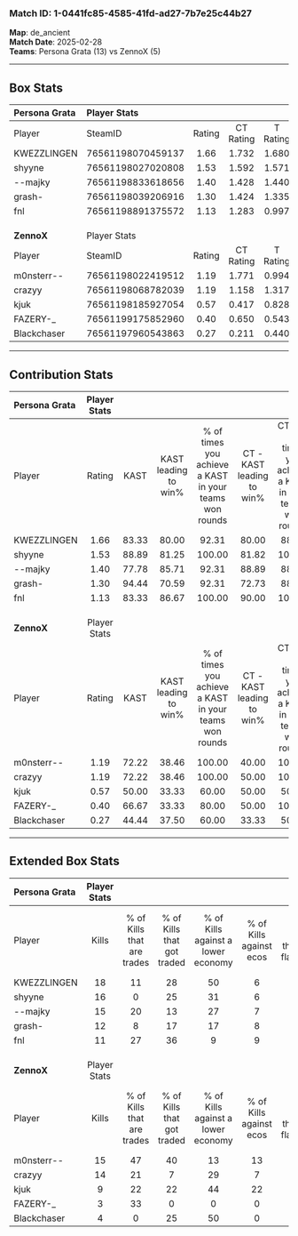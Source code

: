 ### Match ID: 1-0441fc85-4585-41fd-ad27-7b7e25c44b27  
**Map**: de_ancient  
**Match Date**: 2025-02-28  
**Teams**: Persona Grata (13) vs ZennoX (5)  

---  

## Box Stats  

| **Persona Grata** | Player Stats      |        |           |          |       |       |       |         |        |      |     |
| :- | :- | :-: | :-: | :-: | :-: | :-: | :-: | :-: | :-: | :-: | :-: |
| Player            | SteamID           | Rating | CT Rating | T Rating | KAST  |  ADR  | Kills | Assists | Deaths | K/D  | HS% |
| KWEZZLINGEN       | 76561198070459137 |  1.66  |   1.732   |  1.680   | 83.33 | 103.3 |  18   |    5    |   8    | 2.25 | 55  |
| shyyne            | 76561198027020808 |  1.53  |   1.592   |  1.571   | 88.89 | 75.9  |  16   |    2    |   7    | 2.29 | 37  |
| --majky           | 76561198833618656 |  1.40  |   1.428   |  1.440   | 77.78 | 96.1  |  15   |    2    |   9    | 1.67 | 66  |
| grash-            | 76561198039206916 |  1.30  |   1.424   |  1.335   | 94.44 | 72.4  |  12   |    7    |   10   | 1.20 | 58  |
| fnl               | 76561198891375572 |  1.13  |   1.283   |  0.997   | 83.33 | 73.1  |  11   |    4    |   11   | 1.00 | 54  |
|                   |                   |        |           |          |       |       |       |         |        |      |     |
|                   |                   |        |           |          |       |       |       |         |        |      |     |
|                   |                   |        |           |          |       |       |       |         |        |      |     |
| **ZennoX**        | Player Stats      |        |           |          |       |       |       |         |        |      |     |
| Player            | SteamID           | Rating | CT Rating | T Rating | KAST  |  ADR  | Kills | Assists | Deaths | K/D  | HS% |
| m0nsterr--        | 76561198022419512 |  1.19  |   1.771   |  0.994   | 72.22 | 71.9  |  15   |    1    |   12   | 1.25 | 46  |
| crazyy            | 76561198068782039 |  1.19  |   1.158   |  1.317   | 72.22 | 74.7  |  14   |    3    |   11   | 1.27 | 50  |
| kjuk              | 76561198185927054 |  0.57  |   0.417   |  0.828   | 50.00 | 68.1  |   9   |    5    |   18   | 0.50 | 22  |
| FAZERY-_          | 76561199175852960 |  0.40  |   0.650   |  0.543   | 66.67 | 46.8  |   3   |    6    |   16   | 0.19 | 66  |
| Blackchaser       | 76561197960543863 |  0.27  |   0.211   |  0.440   | 44.44 | 41.7  |   4   |    1    |   15   | 0.27 | 50  |
---  

## Contribution Stats  

| **Persona Grata** | Player Stats |       |                      |                                                        |                           |                                                             |                          |                                                            |
| :- | :-: | :-: | :-: | :-: | :-: | :-: | :-: | :-: |
| Player            |    Rating    | KAST  | KAST leading to win% | % of times you achieve a KAST in your teams won rounds | CT - KAST leading to win% | CT - % of times you achieve a KAST in your teams won rounds | T - KAST leading to win% | T - % of times you achieve a KAST in your teams won rounds |
| KWEZZLINGEN       |     1.66     | 83.33 |        80.00         |                         92.31                          |           80.00           |                            88.89                            |          80.00           |                           100.00                           |
| shyyne            |     1.53     | 88.89 |        81.25         |                         100.00                         |           81.82           |                           100.00                            |          80.00           |                           100.00                           |
| --majky           |     1.40     | 77.78 |        85.71         |                         92.31                          |           88.89           |                            88.89                            |          80.00           |                           100.00                           |
| grash-            |     1.30     | 94.44 |        70.59         |                         92.31                          |           72.73           |                            88.89                            |          66.67           |                           100.00                           |
| fnl               |     1.13     | 83.33 |        86.67         |                         100.00                         |           90.00           |                           100.00                            |          80.00           |                           100.00                           |
|                   |              |       |                      |                                                        |                           |                                                             |                          |                                                            |
|                   |              |       |                      |                                                        |                           |                                                             |                          |                                                            |
|                   |              |       |                      |                                                        |                           |                                                             |                          |                                                            |
| **ZennoX**        | Player Stats |       |                      |                                                        |                           |                                                             |                          |                                                            |
| Player            |    Rating    | KAST  | KAST leading to win% | % of times you achieve a KAST in your teams won rounds | CT - KAST leading to win% | CT - % of times you achieve a KAST in your teams won rounds | T - KAST leading to win% | T - % of times you achieve a KAST in your teams won rounds |
| m0nsterr--        |     1.19     | 72.22 |        38.46         |                         100.00                         |           40.00           |                           100.00                            |          37.50           |                           100.00                           |
| crazyy            |     1.19     | 72.22 |        38.46         |                         100.00                         |           50.00           |                           100.00                            |          33.33           |                           100.00                           |
| kjuk              |     0.57     | 50.00 |        33.33         |                         60.00                          |           50.00           |                            50.00                            |          28.57           |                           66.67                            |
| FAZERY-_          |     0.40     | 66.67 |        33.33         |                         80.00                          |           50.00           |                           100.00                            |          25.00           |                           66.67                            |
| Blackchaser       |     0.27     | 44.44 |        37.50         |                         60.00                          |           33.33           |                            50.00                            |          40.00           |                           66.67                            |
---  

## Extended Box Stats  

| **Persona Grata** | Player Stats |                            |                            |                                    |                         |                              |                                 |        |                             |                                     |                          |                               |                            |
| :- | :-: | :-: | :-: | :-: | :-: | :-: | :-: | :-: | :-: | :-: | :-: | :-: | :-: |
| Player            |    Kills     | % of Kills that are trades | % of Kills that got traded | % of Kills against a lower economy | % of Kills against ecos | % of Kills that are flawless | % of Kills that are close duels | Deaths | % of Deaths that get traded | % of Deaths against a lower economy | % of Deaths against ecos | % of Deaths that are flawless | % of Deaths that are close |
| KWEZZLINGEN       |      18      |             11             |             28             |                 50                 |            6            |              61              |                6                |   8    |             25              |                 13                  |            0             |              50               |             13             |
| shyyne            |      16      |             0              |             25             |                 31                 |            6            |              63              |                6                |   7    |             29              |                 14                  |            0             |              43               |             0              |
| --majky           |      15      |             20             |             13             |                 27                 |            7            |              40              |                7                |   9    |             11              |                 33                  |            0             |              67               |             11             |
| grash-            |      12      |             8              |             17             |                 17                 |            8            |              58              |               17                |   10   |             30              |                 10                  |            10            |              60               |             0              |
| fnl               |      11      |             27             |             36             |                 9                  |            9            |              82              |                9                |   11   |             18              |                  9                  |            0             |              55               |             18             |
|                   |              |                            |                            |                                    |                         |                              |                                 |        |                             |                                     |                          |                               |                            |
|                   |              |                            |                            |                                    |                         |                              |                                 |        |                             |                                     |                          |                               |                            |
|                   |              |                            |                            |                                    |                         |                              |                                 |        |                             |                                     |                          |                               |                            |
| **ZennoX**        | Player Stats |                            |                            |                                    |                         |                              |                                 |        |                             |                                     |                          |                               |                            |
| Player            |    Kills     | % of Kills that are trades | % of Kills that got traded | % of Kills against a lower economy | % of Kills against ecos | % of Kills that are flawless | % of Kills that are close duels | Deaths | % of Deaths that get traded | % of Deaths against a lower economy | % of Deaths against ecos | % of Deaths that are flawless | % of Deaths that are close |
| m0nsterr--        |      15      |             47             |             40             |                 13                 |           13            |              67              |               13                |   12   |             17              |                  8                  |            0             |              83               |             0              |
| crazyy            |      14      |             21             |             7              |                 29                 |            7            |              57              |                0                |   11   |             18              |                  9                  |            0             |              73               |             9              |
| kjuk              |      9       |             22             |             22             |                 44                 |           22            |              56              |               11                |   18   |             22              |                 17                  |            6             |              44               |             11             |
| FAZERY-_          |      3       |             33             |             0              |                 0                  |            0            |              33              |               33                |   16   |             38              |                 19                  |            6             |              56               |             13             |
| Blackchaser       |      4       |             0              |             25             |                 50                 |            0            |              25              |                0                |   15   |             20              |                 13                  |            7             |              53               |             7              |
